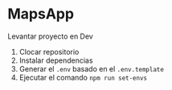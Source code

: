 # MapsApp

Levantar proyecto en Dev

1. Clocar repositorio
2. Instalar dependencias
3. Generar el `.env` basado en el `.env.template`
4. Ejecutar el comando `npm run set-envs`
